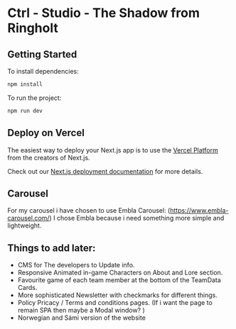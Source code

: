 # Ctrl - Studio - The Shadow from Ringholt

## Getting Started

To install dependencies:

```bash
npm install

```

To run the project:

```bash
npm run dev

```

## Deploy on Vercel

The easiest way to deploy your Next.js app is to use the [Vercel Platform](https://vercel.com/new?utm_medium=default-template&filter=next.js&utm_source=create-next-app&utm_campaign=create-next-app-readme) from the creators of Next.js.

Check out our [Next.js deployment documentation](https://nextjs.org/docs/app/building-your-application/deploying) for more details.

## Carousel

For my carousel i have chosen to use Embla Carousel: (https://www.embla-carousel.com/)
I chose Embla because i need something more simple and lightweight.

## Things to add later:

- CMS for The developers to Update info.
- Responsive Animated in-game Characters on About and Lore section.
- Favourite game of each team member at the bottom of the TeamData Cards.
- More sophisticated Newsletter with checkmarks for different things.
- Policy Pricacy / Terms and conditions pages. (If i want the page to remain SPA then maybe a Modal window? )
- Norwegian and Sámi version of the website
